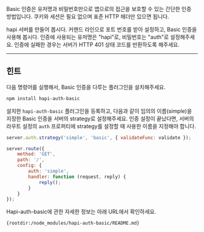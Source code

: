 Basic 인증은 유저명과 비밀번호만으로 앱으로의 접근을 보호할 수 있는 간단한 인증 방법입니다. 쿠키와 세션은 필요 없으며 표준 HTTP 헤더만 있으면 됩니다.

hapi 서버를 만들어 봅시다. 커맨드 라인으로 포트 번호를 받아 설정하고, Basic 인증을 사용해 봅시다. 인증에 사용되는 유저명은 "hapi"로, 비밀번호는 "auth"로 설정해주세요. 인증에 실패한 경우는 서버가 HTTP 401 상태 코드를 반환하도록 해주세요.

--------------------

## 힌트

다음 명령어를 실행해서, Basic 인증을 다루는 플러그인을 설치해주세요.

```sh
npm install hapi-auth-basic
```

설치한 `hapi-auth-basic` 플러그인을 등록하고, 다음과 같이 임의의 이름(simple)을 지정한 Basic 인증을 서버의 strategy로 설정해주세요. 인증 설정이 끝났다면, 서버의 라우트 설정의 `auth` 프로퍼티에 strategy를 설정할 때 사용한 이름을 지정해야 합니다.

```js
server.auth.strategy('simple', 'basic', { validateFunc: validate });

server.route({
    method: 'GET',
    path: '/',
    config: {
        auth: 'simple',
        handler: function (request, reply) {
            reply();
        }
    }
});
```

Hapi-auth-basic에 관한 자세한 정보는 아래 URL에서 확인하세요.

    {rootdir:/node_modules/hapi-auth-basic/README.md}


